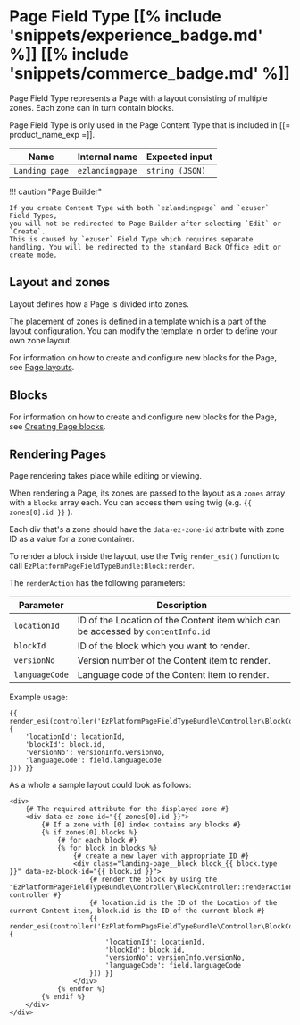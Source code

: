 # Page Field Type [[% include 'snippets/experience_badge.md' %]] [[% include 'snippets/commerce_badge.md' %]]

Page Field Type represents a Page with a layout consisting of multiple zones. Each zone can in turn contain blocks.

Page Field Type is only used in the Page Content Type that is included in [[= product_name_exp =]].

| Name           | Internal name   | Expected input  |
|----------------|-----------------|-----------------|
| `Landing page` | `ezlandingpage` | `string (JSON)` |

!!! caution "Page Builder"

    If you create Content Type with both `ezlandingpage` and `ezuser` Field Types,
    you will not be redirected to Page Builder after selecting `Edit` or `Create`.
    This is caused by `ezuser` Field Type which requires separate handling. You will be redirected to the standard Back Office edit or create mode.

## Layout and zones

Layout defines how a Page is divided into zones.

The placement of zones is defined in a template which is a part of the layout configuration. You can modify the template in order to define your own zone layout.

For information on how to create and configure new blocks for the Page, see [Page layouts](../../guide/page_rendering.md#page-layouts).

## Blocks

For information on how to create and configure new blocks for the Page, see [Creating Page blocks](../../extending/extending_page.md#creating-page-blocks).

## Rendering Pages

Page rendering takes place while editing or viewing.

When rendering a Page, its zones are passed to the layout as a `zones` array with a `blocks` array each. You can access them using twig (e.g. `{{ zones[0].id }}` ).

Each div that's a zone should have the `data-ez-zone-id` attribute with zone ID as a value for a zone container.

To render a block inside the layout, use the Twig `render_esi()` function to call `EzPlatformPageFieldTypeBundle:Block:render`.

The `renderAction` has the following parameters:

|Parameter|Description|
|---------|-----------|
|`locationId`|ID of the Location of the Content item which can be accessed by `contentInfo.id`|
|`blockId`|ID of the block which you want to render.|
|`versionNo`|Version number of the Content item to render.|
|`languageCode`|Language code of the Content item to render.|

Example usage:

``` html+twig
{{ render_esi(controller('EzPlatformPageFieldTypeBundle\Controller\BlockController::renderAction', {
    'locationId': locationId,
    'blockId': block.id,
    'versionNo': versionInfo.versionNo,
    'languageCode': field.languageCode
})) }}
```

As a whole a sample layout could look as follows:

``` html+twig
<div>
    {# The required attribute for the displayed zone #}
    <div data-ez-zone-id="{{ zones[0].id }}">
        {# If a zone with [0] index contains any blocks #}
        {% if zones[0].blocks %}
            {# for each block #}
            {% for block in blocks %}
                {# create a new layer with appropriate ID #}
                <div class="landing-page__block block_{{ block.type }}" data-ez-block-id="{{ block.id }}">
                    {# render the block by using the "EzPlatformPageFieldTypeBundle\Controller\BlockController::renderAction" controller #}
                    {# location.id is the ID of the Location of the current Content item, block.id is the ID of the current block #}
                    {{ render_esi(controller('EzPlatformPageFieldTypeBundle\Controller\BlockController::renderAction', {
                        'locationId': locationId,
                        'blockId': block.id,
                        'versionNo': versionInfo.versionNo,
                        'languageCode': field.languageCode
                    })) }}
                </div>
            {% endfor %}
        {% endif %}
    </div>
</div>
```
